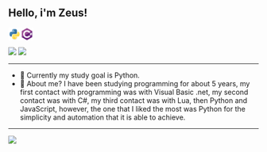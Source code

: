 ## Hello, i'm Zeus!
  <img align="center" alt="Zeus-Python" height="25" width="25" src="https://raw.githubusercontent.com/devicons/devicon/master/icons/python/python-original.svg"><img align="center" alt="Zeus-Csharp" height="25" width="25" src="https://raw.githubusercontent.com/devicons/devicon/master/icons/csharp/csharp-original.svg">
<div>
  <img height="180em" src="https://github-readme-stats.vercel.app/api?username=ZeusHay&show_icons=true&theme=nord&include_all_commits=true&count_private=true"/>
  <img height="180em" src="https://github-readme-stats.vercel.app/api/top-langs/?username=ZeusHay&layout=compact&langs_count=7&theme=nord"/>
</div>

---

- 🌱 Currently my study goal is Python.
- 💬 About me? I have been studying programming for about 5 years, my first contact with programming was with Visual Basic .net, my second contact was with C#, my third contact was with Lua, then Python and JavaScript, however, the one that I liked the most was Python for the simplicity and automation that it is able to achieve.

---

<div>
    <a href="https://instagram.com/zeus_diamond" target="_blank"><img src="https://img.shields.io/badge/-Instagram-%23E4405F?style=for-the-badge&logo=instagram&logoColor=white" target="_blank"></a>
</div>
